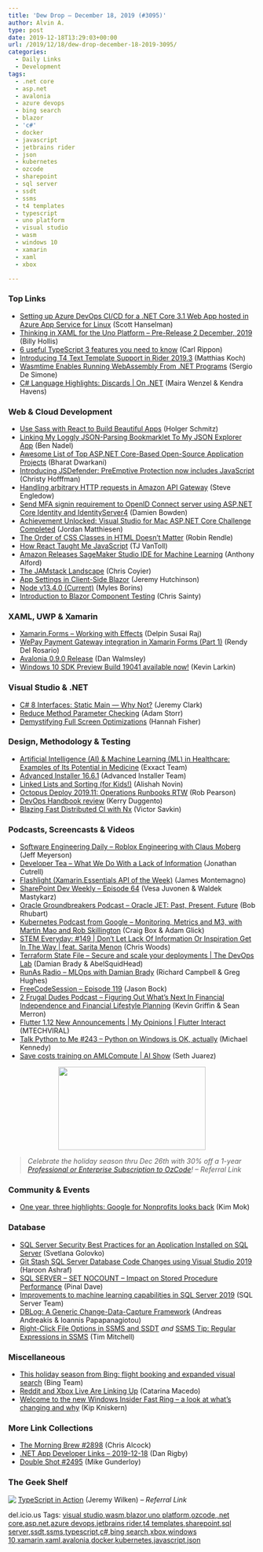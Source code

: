 ```yaml
---
title: 'Dew Drop – December 18, 2019 (#3095)'
author: Alvin A.
type: post
date: 2019-12-18T13:29:03+00:00
url: /2019/12/18/dew-drop-december-18-2019-3095/
categories:
  - Daily Links
  - Development
tags:
  - .net core
  - asp.net
  - avalonia
  - azure devops
  - bing search
  - blazor
  - 'c#'
  - docker
  - javascript
  - jetbrains rider
  - json
  - kubernetes
  - ozcode
  - sharepoint
  - sql server
  - ssdt
  - ssms
  - t4 templates
  - typescript
  - uno platform
  - visual studio
  - wasm
  - windows 10
  - xamarin
  - xaml
  - xbox

---
```

### <a name="top"></a>Top Links

  * <a href="http://feeds.hanselman.com/~/613305282/0/scotthanselman~Setting-up-Azure-DevOps-CICD-for-a-NET-Core-Web-App-hosted-in-Azure-App-Service-for-Linux.aspx" target="_blank" rel="noopener noreferrer">Setting up Azure DevOps CI/CD for a .NET Core 3.1 Web App hosted in Azure App Service for Linux</a> (Scott Hanselman)
  * [Thinking in XAML for the Uno Platform – Pre-Release 2 December, 2019][1] (Billy Hollis)
  * <a href="https://www.carlrippon.com/6-useful-typescript-3-features-you-need-to-know/" target="_blank" rel="noopener noreferrer">6 useful TypeScript 3 features you need to know</a> (Carl Rippon)
  * <a href="https://blog.jetbrains.com/dotnet/2019/12/17/introducing-t4-text-template-support/" target="_blank" rel="noopener noreferrer">Introducing T4 Text Template Support in Rider 2019.3</a> (Matthias Koch)
  * <a href="https://www.infoq.com/news/2019/12/wasmtime-dotnet-webassembly?utm_campaign=infoq_content&utm_source=infoq&utm_medium=feed&utm_term=global" target="_blank" rel="noopener noreferrer">Wasmtime Enables Running WebAssembly From .NET Programs</a> (Sergio De Simone)
  * <a href="https://channel9.msdn.com/Shows/On-NET/CSharp-Language-Highlights-Discards?WT.mc_id=DX_MVP4025064" target="_blank" rel="noopener noreferrer">C# Language Highlights: Discards | On .NET</a> (Maira Wenzel & Kendra Havens)



### <a name="web"></a>Web & Cloud Development

  * <a href="https://developer.okta.com/blog/2019/12/17/react-sass" target="_blank" rel="noopener noreferrer">Use Sass with React to Build Beautiful Apps</a> (Holger Schmitz)
  * <a href="https://www.bennadel.com/blog/3741-linking-my-loggly-json-parsing-bookmarklet-to-my-json-explorer-app.htm" target="_blank" rel="noopener noreferrer">Linking My Loggly JSON-Parsing Bookmarklet To My JSON Explorer App</a> (Ben Nadel)
  * <a href="https://www.syncfusion.com/blogs/post/awesome-list-of-top-asp-net-core-based-open-source-application-projects.aspx" target="_blank" rel="noopener noreferrer">Awesome List of Top ASP.NET Core-Based Open-Source Application Projects</a> (Bharat Dwarkani)
  * <a href="https://www.preemptive.com/index.php?option=com_tz_portfolio&view=article&id=1174:introducing-jsdefender-preemptive-protection-now-includes-javascript&catid=115&Itemid=485" target="_blank" rel="noopener noreferrer">Introducing JSDefender: PreEmptive Protection now includes JavaScript</a> (Christy Hofffman)
  * <a href="https://aws.amazon.com/blogs/developer/handling-arbitrary-http-requests-in-amazon-api-gateway/?utm_source=feedburner&utm_medium=feed&utm_campaign=Feed%3A+AwsDeveloperBlog+%28AWS+Developer+Blog%29" target="_blank" rel="noopener noreferrer">Handling arbitrary HTTP requests in Amazon API Gateway</a> (Steve Engledow)
  * <a href="https://damienbod.com/2019/12/18/send-mfa-signin-requirement-to-openid-connect-server-using-asp-net-core-identity-and-identityserver4/" target="_blank" rel="noopener noreferrer">Send MFA signin requirement to OpenID Connect server using ASP.NET Core Identity and IdentityServer4</a> (Damien Bowden)
  * <a href="https://devblogs.microsoft.com/visualstudio/achievement-unlocked-visual-studio-for-mac-asp-net-core-challenge-completed/" target="_blank" rel="noopener noreferrer">Achievement Unlocked: Visual Studio for Mac ASP.NET Core Challenge Completed</a> (Jordan Matthiesen)
  * <a href="https://css-tricks.com/the-order-of-css-classes-in-html-doesnt-matter/" target="_blank" rel="noopener noreferrer">The Order of CSS Classes in HTML Doesn’t Matter</a> (Robin Rendle)
  * <a href="https://www.telerik.com/blogs/how-react-taught-me-javascript" target="_blank" rel="noopener noreferrer">How React Taught Me JavaScript</a> (TJ VanToll)
  * <a href="https://www.infoq.com/news/2019/12/aws-sagemaker-studio-ide?utm_campaign=infoq_content&utm_source=infoq&utm_medium=feed&utm_term=global" target="_blank" rel="noopener noreferrer">Amazon Releases SageMaker Studio IDE for Machine Learning</a> (Anthony Alford)
  * <a href="https://css-tricks.com/the-jamstack-landscape/" target="_blank" rel="noopener noreferrer">The JAMstack Landscape</a> (Chris Coyier)
  * <a href="https://hutchcodes.net/2019/12/blazor-wasm-app-settings/" target="_blank" rel="noopener noreferrer">App Settings in Client-Side Blazor</a> (Jeremy Hutchinson)
  * <a href="https://nodejs.org/en/blog/release/v13.4.0" target="_blank" rel="noopener noreferrer">Node v13.4.0 (Current)</a> (Myles Borins)
  * <a href="https://chrissainty.com/introduction-to-blazor-component-testing/" target="_blank" rel="noopener noreferrer">Introduction to Blazor Component Testing</a> (Chris Sainty)



### <a name="silverlight"></a>XAML, UWP & Xamarin

  * <a href="https://xamarinmonkeys.blogspot.com/2019/12/xamarinforms-working-with-effects.html" target="_blank" rel="noopener noreferrer">Xamarin.Forms &#8211; Working with Effects</a> (Delpin Susai Raj)
  * <a href="https://www.xamboy.com/2019/12/17/wepay-payment-gateway-integration-in-xamarin-forms-part-1/" target="_blank" rel="noopener noreferrer">WePay Payment Gateway integration in Xamarin Forms (Part 1)</a> (Rendy Del Rosario)
  * [Avalonia 0.9.0 Release][2] (Dan Walmsley)
  * <a href="https://blogs.windows.com/windowsdeveloper/2019/12/17/windows-10-sdk-preview-build-19041-available-now/?WT.mc_id=DX_MVP4025064" target="_blank" rel="noopener noreferrer">Windows 10 SDK Preview Build 19041 available now!</a> (Kevin Larkin)



### <a name="dotnet"></a>Visual Studio & .NET

  * <a href="https://jeremybytes.blogspot.com/2019/12/c-8-interfaces-static-main-why-not.html" target="_blank" rel="noopener noreferrer">C# 8 Interfaces: Static Main &#8212; Why Not?</a> (Jeremy Clark)
  * <a href="http://feedproxy.google.com/~r/WestDiscGolf/~3/-_wrmcqhJzo/reduce-method-parameter-checking" target="_blank" rel="noopener noreferrer">Reduce Method Parameter Checking</a> (Adam Storr)
  * <a href="https://devblogs.microsoft.com/directx/demystifying-full-screen-optimizations/" target="_blank" rel="noopener noreferrer">Demystifying Full Screen Optimizations</a> (Hannah Fisher)



### <a name="design"></a>Design, Methodology & Testing

  * [Artificial Intelligence (AI) & Machine Learning (ML) in Healthcare: Examples of Its Potential in Medicine][3] (Exxact Team)
  * <a href="https://www.advancedinstaller.com/release-16.6.1.html" target="_blank" rel="noopener noreferrer">Advanced Installer 16.6.1</a> (Advanced Installer Team)
  * <a href="https://medium.com/young-coder/tech-less-teaching-part-4-8b1c14c27cc6?source=rss----d3d5cbdde463---4" target="_blank" rel="noopener noreferrer">Linked Lists and Sorting (for Kids!)</a> (Alishah Novin)
  * <a href="http://feedproxy.google.com/~r/OctopusDeploy/~3/zbJoFaBWkYg/octopus-release-2019.11" target="_blank" rel="noopener noreferrer">Octopus Deploy 2019.11: Operations Runbooks RTW</a> (Rob Pearson)
  * <a href="https://devblogs.microsoft.com/premier-developer/devops-handbook-review/" target="_blank" rel="noopener noreferrer">DevOps Handbook review</a> (Kerry Duggento)
  * <a href="https://blog.nrwl.io/blazing-fast-distributed-ci-with-nx-a1f5974f7393?source=rss-76fc1db4149b------2" target="_blank" rel="noopener noreferrer">Blazing Fast Distributed CI with Nx</a> (Victor Savkin)



### <a name="podcasts"></a>Podcasts, Screencasts & Videos

  * <a href="https://softwareengineeringdaily.com/2019/12/18/roblox-engineering-with-claus-moberg/" target="_blank" rel="noopener noreferrer">Software Engineering Daily &#8211; Roblox Engineering with Claus Moberg</a> (Jeff Meyerson)
  * <a href="http://developertea.simplecast.fm/f071f3e9" target="_blank" rel="noopener noreferrer">Developer Tea &#8211; What We Do With a Lack of Information</a> (Jonathan Cutrell)
  * <a href="http://www.youtube.com/watch?v=_-pJ7gGyvc8" target="_blank" rel="noopener noreferrer">Flashlight (Xamarin.Essentials API of the Week)</a> (James Montemagno)
  * <a href="https://developer.microsoft.com/en-us/sharepoint/blogs/sharepoint-dev-weekly-episode-64/" target="_blank" rel="noopener noreferrer">SharePoint Dev Weekly – Episode 64</a> (Vesa Juvonen & Waldek Mastykarz)
  * <a href="http://feedproxy.google.com/~r/OtnArch2Arch/~3/oZtYShm8qoc/" target="_blank" rel="noopener noreferrer">Oracle Groundbreakers Podcast &#8211; Oracle JET: Past, Present, Future</a> (Bob Rhubart)
  * <a href="https://kubernetespodcast.com/episode/084-monitoring-metrics-m3/" target="_blank" rel="noopener noreferrer">Kubernetes Podcast from Google &#8211; Monitoring, Metrics and M3, with Martin Mao and Rob Skillington</a> (Craig Box & Adam Glick)
  * <a href="https://remarkablechatter.com/stem-everyday-149-dont-let-lack-of-information-or-inspiration-get-in-the-way-feat-sarita-menon/" target="_blank" rel="noopener noreferrer">STEM Everyday: #149 | Don’t Let Lack Of Information Or Inspiration Get In The Way | feat. Sarita Menon</a> (Chris Woods)
  * <a href="https://channel9.msdn.com/Shows/DevOps-Lab/Terraform-State-File-Secure-and-scale-your-deployments?WT.mc_id=DX_MVP4025064" target="_blank" rel="noopener noreferrer">Terraform State File – Secure and scale your deployments | The DevOps Lab</a> (Damian Brady & AbelSquidHead)
  * <a href="http://feedproxy.google.com/~r/RunaAsRadioWma/~3/6734mFf-GFk/default.aspx" target="_blank" rel="noopener noreferrer">RunAs Radio &#8211; MLOps with Damian Brady</a> (Richard Campbell & Greg Hughes)
  * <a href="http://www.youtube.com/watch?v=ekQvgLVetsk" target="_blank" rel="noopener noreferrer">FreeCodeSession &#8211; Episode 119</a> (Jason Bock)
  * <a href="https://2frugaldudes.com/figuring-out-whats-next-in-financial-independence-and-financial-lifestyle-planning/" target="_blank" rel="noopener noreferrer">2 Frugal Dudes Podcast &#8211; Figuring Out What’s Next In Financial Independence and Financial Lifestyle Planning</a> (Kevin Griffin & Sean Merron)
  * <a href="http://www.youtube.com/watch?v=btWBendfaCA" target="_blank" rel="noopener noreferrer">Flutter 1.12 New Announcements | My Opinions | Flutter Interact</a> (MTECHVIRAL)
  * <a href="https://talkpython.fm/episodes/show/243/python-on-windows-is-ok-actually" target="_blank" rel="noopener noreferrer">Talk Python to Me #243 &#8211; Python on Windows is OK, actually</a> (Michael Kennedy)
  * <a href="https://channel9.msdn.com/Shows/AI-Show/Save-costs-training-on-AMLCompute?WT.mc_id=DX_MVP4025064" target="_blank" rel="noopener noreferrer">Save costs training on AMLCompute | AI Show</a> (Seth Juarez)

<a href="https://shop.oz-code.com/Purchase#/corporate/professional?couponCode=OzCodeHolidayAlvin2019" target="_blank" rel="noopener noreferrer"><img loading="lazy" decoding="async" width="300" height="169" style="margin: 0px auto 10px; border: 0px currentcolor; border-image: none; float: none; display: block; background-image: none;" src="/wp-content/uploads/2019/12/Holiday-Sale-1.gif" border="0" /></a>

> _Celebrate the holiday season thru Dec 26th with 30% off a 1-year [Professional or Enterprise Subscription to OzCode][4]! – Referral Link_

### <a name="events"></a>Community & Events

  * <a href="http://feedproxy.google.com/~r/blogspot/MKuf/~3/bygEJNQ-TCg/" target="_blank" rel="noopener noreferrer">One year, three highlights: Google for Nonprofits looks back</a> (Kim Mok)



### <a name="sql"></a>Database

  * <a href="http://feedproxy.google.com/~r/MSSQLTips-LatestSqlServerTips/~3/d0_3r9w_2XA/" target="_blank" rel="noopener noreferrer">SQL Server Security Best Practices for an Application Installed on SQL Server</a> (Svetlana Golovko)
  * <a href="http://feedproxy.google.com/~r/MSSQLTips-LatestSqlServerTips/~3/w3PhJzaeV-s/" target="_blank" rel="noopener noreferrer">Git Stash SQL Server Database Code Changes using Visual Studio 2019</a> (Haroon Ashraf)
  * <a href="https://blog.sqlauthority.com/2019/12/18/sql-server-set-nocount-impact-on-stored-procedure-performance/" target="_blank" rel="noopener noreferrer">SQL SERVER – SET NOCOUNT – Impact on Stored Procedure Performance</a> (Pinal Dave)
  * <a href="https://cloudblogs.microsoft.com/sqlserver/2019/12/17/improvements-to-machine-learning-capabilities-in-sql-server-2019/" target="_blank" rel="noopener noreferrer">Improvements to machine learning capabilities in SQL Server 2019</a> (SQL Server Team)
  * <a href="https://medium.com/netflix-techblog/dblog-a-generic-change-data-capture-framework-69351fb9099b?source=rss----2615bd06b42e---4" target="_blank" rel="noopener noreferrer">DBLog: A Generic Change-Data-Capture Framework</a> (Andreas Andreakis & Ioannis Papapanagiotou)
  * <a href="https://www.timmitchell.net/post/2019/12/17/right-click-file-options-in-ssms-and-ssdt/" target="_blank" rel="noopener noreferrer">Right-Click File Options in SSMS and SSDT</a> _and_ <a href="https://www.timmitchell.net/post/2019/12/16/ssms-tip-regular-expressions-in-ssms/" target="_blank" rel="noopener noreferrer">SSMS Tip: Regular Expressions in SSMS</a> (Tim Mitchell)



### <a name="misc"></a>Miscellaneous

  * <a href="https://blogs.bing.com/search/december-2019/This-holiday-season-from-Bing-flight-booking-and-expanded-visual-search" target="_blank" rel="noopener noreferrer">This holiday season from Bing: flight booking and expanded visual search</a> (Bing Team)
  * <a href="https://news.xbox.com/en-us/2019/12/17/reddit-on-xbox-live/" target="_blank" rel="noopener noreferrer">Reddit and Xbox Live Are Linking Up</a> (Catarina Macedo)
  * <a href="http://feedproxy.google.com/~r/winbetadotorg/~3/_eqkWa-m92c/welcome-to-the-new-windows-insider-fast-ring-a-look-at-whats-changing-and-why" target="_blank" rel="noopener noreferrer">Welcome to the new Windows Insider Fast Ring – a look at what’s changing and why</a> (Kip Kniskern)



### <a name="links"></a>More Link Collections

  * <a href="http://feedproxy.google.com/~r/ReflectivePerspective/~3/tv0lhphKZqg/" target="_blank" rel="noopener noreferrer">The Morning Brew #2898</a> (Chris Alcock)
  * <a href="https://links.danrigby.com/2019/12/app-developer-links-2019-12-18/" target="_blank" rel="noopener noreferrer">.NET App Developer Links &#8211; 2019-12-18</a> (Dan Rigby)
  * <a href="https://afreshcup.com/home/2019/12/18/double-shot-2495.html" target="_blank" rel="noopener noreferrer">Double Shot #2495</a> (Mike Gunderloy)



### <a name="shelf"></a>The Geek Shelf

<a href="https://www.amazon.com/Angular-Action-Jeremy-Wilken/dp/1617293318/?tag=amavin-20" target="_blank" rel="noopener noreferrer"><img decoding="async" align="left" style="margin: 0px 0px 10px; border: 0px currentcolor; border-image: none; float: left; display: inline; background-image: none;" src="https://m.media-amazon.com/images/I/81AjSJ9IXXL._AC_UY218_ML3_.jpg" border="0" /></a>&nbsp;<a href="https://www.amazon.com/Angular-Action-Jeremy-Wilken/dp/1617293318/?tag=amavin-20" target="_blank" rel="noopener noreferrer">TypeScript in Action</a> (Jeremy Wilken) _&#8211; Referral Link_











<div class="wlWriterEditableSmartContent" id="scid:77ECF5F8-D252-44F5-B4EB-D463C5396A79:298ece82-8ff0-40b6-8841-0da653b5d4c9" style="margin: 0px; padding: 0px; float: none; display: inline;">
  del.icio.us Tags: <a href="http://del.icio.us/popular/visual+studio" rel="tag">visual studio</a>,<a href="http://del.icio.us/popular/wasm" rel="tag">wasm</a>,<a href="http://del.icio.us/popular/blazor" rel="tag">blazor</a>,<a href="http://del.icio.us/popular/uno+platform" rel="tag">uno platform</a>,<a href="http://del.icio.us/popular/ozcode" rel="tag">ozcode</a>,<a href="http://del.icio.us/popular/.net+core" rel="tag">.net core</a>,<a href="http://del.icio.us/popular/asp.net" rel="tag">asp.net</a>,<a href="http://del.icio.us/popular/azure+devops" rel="tag">azure devops</a>,<a href="http://del.icio.us/popular/jetbrains+rider" rel="tag">jetbrains rider</a>,<a href="http://del.icio.us/popular/t4+templates" rel="tag">t4 templates</a>,<a href="http://del.icio.us/popular/sharepoint" rel="tag">sharepoint</a>,<a href="http://del.icio.us/popular/sql+server" rel="tag">sql server</a>,<a href="http://del.icio.us/popular/ssdt" rel="tag">ssdt</a>,<a href="http://del.icio.us/popular/ssms" rel="tag">ssms</a>,<a href="http://del.icio.us/popular/typescript" rel="tag">typescript</a>,<a href="http://del.icio.us/popular/c%23" rel="tag">c#</a>,<a href="http://del.icio.us/popular/bing+search" rel="tag">bing search</a>,<a href="http://del.icio.us/popular/xbox" rel="tag">xbox</a>,<a href="http://del.icio.us/popular/windows+10" rel="tag">windows 10</a>,<a href="http://del.icio.us/popular/xamarin" rel="tag">xamarin</a>,<a href="http://del.icio.us/popular/xaml" rel="tag">xaml</a>,<a href="http://del.icio.us/popular/avalonia" rel="tag">avalonia</a>,<a href="http://del.icio.us/popular/docker" rel="tag">docker</a>,<a href="http://del.icio.us/popular/kubernetes" rel="tag">kubernetes</a>,<a href="http://del.icio.us/popular/javascript" rel="tag">javascript</a>,<a href="http://del.icio.us/popular/json" rel="tag">json</a>
</div>

 [1]: http://billyhollis.com/UnoBook/
 [2]: http://avaloniaui.net/blog/2019-12-13-avalonia-0.9.0-release
 [3]: https://blog.exxactcorp.com/artificial-intelligence-ai-and-machine-learning-ml-in-healthcare-examples-in-medicine/
 [4]: https://shop.oz-code.com/Purchase#/corporate/professional?couponCode=OzCodeHolidayAlvin2019